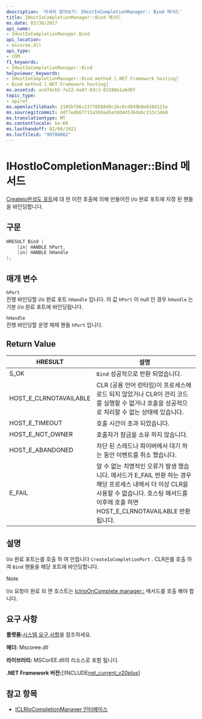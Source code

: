 ```yaml
---
description: '자세히 알아보기: IHostIoCompletionManager:: Bind 메서드'
title: IHostIoCompletionManager::Bind 메서드
ms.date: 03/30/2017
api_name:
- IHostIoCompletionManager.Bind
api_location:
- mscoree.dll
api_type:
- COM
f1_keywords:
- IHostIoCompletionManager::Bind
helpviewer_keywords:
- IHostIoCompletionManager::Bind method [.NET Framework hosting]
- Bind method [.NET Framework hosting]
ms.assetid: acd74cb5-7e22-4a07-83c3-82288e1abd9f
topic_type:
- apiref
ms.openlocfilehash: 2105bf06c23f70588d0c1bc0cd849b8e810d121e
ms.sourcegitcommit: ddf7edb67715a5b9a45e3dd44536dabc153c1de0
ms.translationtype: MT
ms.contentlocale: ko-KR
ms.lasthandoff: 02/06/2021
ms.locfileid: "99784862"
---
```

# <a name="ihostiocompletionmanagerbind-method"></a>IHostIoCompletionManager::Bind 메서드

[Createio완성도 포트](ihostiocompletionmanager-createiocompletionport-method.md)에 대 한 이전 호출에 의해 만들어진 i/o 완료 포트에 지정 된 핸들을 바인딩합니다.  
  
## <a name="syntax"></a>구문  
  
```cpp  
HRESULT Bind (  
    [in] HANDLE hPort,  
    [in] HANDLE hHandle  
);  
```  
  
## <a name="parameters"></a>매개 변수  

 `hPort`  
 진행 바인딩할 i/o 완료 포트 `hHandle` 입니다. 의 값 `hPort` 이 null 인 경우 `hHandle` 는 기본 i/o 완료 포트에 바인딩됩니다.  
  
 `hHandle`  
 진행 바인딩할 운영 체제 핸들 `hPort` 입니다.  
  
## <a name="return-value"></a>Return Value  
  
|HRESULT|설명|  
|-------------|-----------------|  
|S_OK|`Bind` 성공적으로 반환 되었습니다.|  
|HOST_E_CLRNOTAVAILABLE|CLR (공용 언어 런타임)이 프로세스에 로드 되지 않았거나 CLR이 관리 코드를 실행할 수 없거나 호출을 성공적으로 처리할 수 없는 상태에 있습니다.|  
|HOST_E_TIMEOUT|호출 시간이 초과 되었습니다.|  
|HOST_E_NOT_OWNER|호출자가 잠금을 소유 하지 않습니다.|  
|HOST_E_ABANDONED|차단 된 스레드나 파이버에서 대기 하는 동안 이벤트를 취소 했습니다.|  
|E_FAIL|알 수 없는 치명적인 오류가 발생 했습니다. 메서드가 E_FAIL 반환 하는 경우 해당 프로세스 내에서 더 이상 CLR을 사용할 수 없습니다. 호스팅 메서드를 이후에 호출 하면 HOST_E_CLRNOTAVAILABLE 반환 됩니다.|  
  
## <a name="remarks"></a>설명  

 I/o 완료 포트는를 호출 하 여 만듭니다 `CreateIoCompletionPort` . CLR은를 호출 하 여 `Bind` 핸들을 해당 포트에 바인딩합니다.  
  
> [!NOTE]
> I/o 요청이 완료 되 면 호스트는 [IclrioOnComplete manager::](iclriocompletionmanager-oncomplete-method.md) 메서드를 호출 해야 합니다.  
  
## <a name="requirements"></a>요구 사항  

 **플랫폼:**[시스템 요구 사항](../../get-started/system-requirements.md)을 참조하세요.  
  
 **헤더:** Mscoree.dll  
  
 **라이브러리:** MSCorEE.dll의 리소스로 포함 됩니다.  
  
 **.NET Framework 버전:**[!INCLUDE[net_current_v20plus](../../../../includes/net-current-v20plus-md.md)]  
  
## <a name="see-also"></a>참고 항목

- [ICLRIoCompletionManager 인터페이스](iclriocompletionmanager-interface.md)

